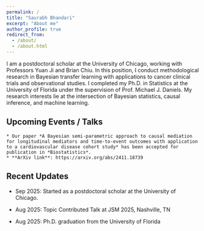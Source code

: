 ```yaml
---
permalink: /
title: "Saurabh Bhandari"
excerpt: "About me"
author_profile: true
redirect_from: 
  - /about/
  - /about.html
---
```


I am a postdoctoral scholar at the University of Chicago, working with Professors Yuan Ji and Brian Chiu. In this position, I conduct methodological research in Bayesian transfer learning with applications to cancer clinical trials and observational studies. I completed my Ph.D. in Statistics at the University of Florida under the supervision of Prof. Michael J. Daniels. My research interests lie at the intersection of Bayesian statistics, causal inference, and machine learning.
 




## Upcoming Events / Talks

    * Our paper *A Bayesian semi-parametric approach to causal mediation for longitudinal mediators and time-to-event outcomes with application to a cardiovascular disease cohort study* has been accepted for publication in *Biostatistics*.
    * **ArXiv link**: https://arxiv.org/abs/2411.18739


## Recent Updates
    
  * Sep 2025: Started as a postdoctoral scholar at the University of Chicago. 

  * Aug 2025: Topic Contributed Talk at JSM 2025, Nashville, TN 
  
  * Aug 2025: Ph.D. graduation from the University of Florida 
    
  
      
  
